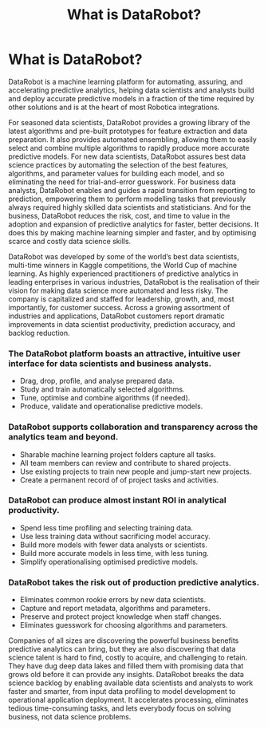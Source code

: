 ﻿---
title: What is DataRobot?
layout: posts
---

# What is DataRobot?

DataRobot is a machine learning platform for automating, assuring, and accelerating predictive analytics, helping data scientists and analysts build and deploy accurate predictive models in a fraction of the time required by other solutions and is at the heart of most Robotica integrations. 

For seasoned data scientists, DataRobot provides a growing library of the latest algorithms and pre-built prototypes for feature extraction and data preparation. It also provides automated ensembling, allowing them to easily select and combine multiple algorithms to rapidly produce more accurate predictive models. For new data scientists, DataRobot assures best data science practices by automating the selection of the best features, algorithms, and parameter values for building each model, and so eliminating the need for trial-and-error guesswork.  For business data analysts, DataRobot enables and guides a rapid transition from reporting to prediction, empowering them to perform modelling tasks that previously always required highly skilled data scientists and statisticians.  And for the business, DataRobot reduces the risk, cost, and time to value in the adoption and expansion of predictive analytics for faster, better decisions. It does this by making machine learning simpler and faster, and by optimising scarce and costly data science skills.

DataRobot was developed by some of the world’s best data scientists, multi-time winners in Kaggle competitions, the World Cup of machine learning. As highly experienced practitioners of predictive analytics in leading enterprises in various industries, DataRobot is the realisation of their vision for making data science more automated and less risky.  The company is capitalized and staffed for leadership, growth, and, most importantly, for customer success. Across a growing assortment of industries and applications, DataRobot customers report dramatic improvements in data scientist productivity, prediction accuracy, and backlog reduction.

### The DataRobot platform boasts an attractive, intuitive user interface for data scientists and business analysts.
- Drag, drop, profile, and analyse prepared data.
- Study and train automatically selected algorithms.
- Tune, optimise and combine algorithms (if needed).
- Produce, validate and operationalise predictive models.

### DataRobot supports collaboration and transparency across the analytics team and beyond.
- Sharable machine learning project folders capture all tasks.
- All team members can review and contribute to shared projects.
- Use existing projects to train new people and jump-start new projects.
- Create a permanent record of of project tasks and activities.

### DataRobot can produce almost instant ROI in analytical productivity.
- Spend less time profiling and selecting training data.
- Use less training data without sacrificing model accuracy.
- Build more models with fewer data analysts or scientists.
- Build more accurate models in less time, with less tuning.
- Simplify operationalising optimised predictive models.

### DataRobot takes the risk out of production predictive analytics.
- Eliminates common rookie errors by new data scientists.
- Capture and report metadata, algorithms and parameters.
- Preserve and protect project knowledge when staff changes.
- Eliminates guesswork for choosing algorithms and parameters.

Companies of all sizes are discovering the powerful business benefits predictive analytics can bring, but they are also discovering that data science talent is hard to find, costly to acquire, and challenging to retain. They have dug deep data lakes and filled them with promising data that grows old before it can provide any insights.
DataRobot breaks the data science backlog by enabling available data scientists and analysts to work faster and smarter, from input data profiling to model development to operational application deployment. It accelerates processing, eliminates tedious time-consuming tasks, and lets everybody focus on solving business, not data science problems.

